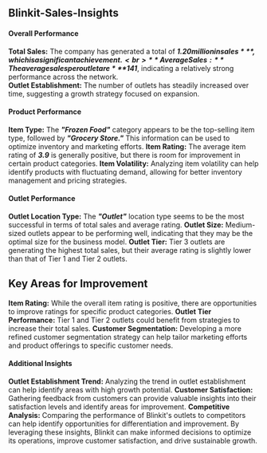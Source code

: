 ## Blinkit-Sales-Insights


#### Overall Performance

**Total Sales:** The company has generated a total of ***$1.20 million in sales***, which is a significant achievement.<br>
**Average Sales:** The average sales per outlet are ***$141***, indicating a relatively strong performance across the network.<br>
**Outlet Establishment:** The number of outlets has steadily increased over time, suggesting a growth strategy focused on expansion.<br>
     
#### Product Performance

**Item Type:** The ***"Frozen Food"*** category appears to be the top-selling item type, followed by ***"Grocery Store."*** This information can be used to optimize inventory and marketing efforts.
**Item Rating:** The average item rating of ***3.9*** is generally positive, but there is room for improvement in certain product categories.
**Item Volatility:** Analyzing item volatility can help identify products with fluctuating demand, allowing for better inventory management and pricing strategies.

#### Outlet Performance

**Outlet Location Type:** The ***"Outlet"*** location type seems to be the most successful in terms of total sales and average rating.
**Outlet Size:** Medium-sized outlets appear to be performing well, indicating that they may be the optimal size for the business model.
**Outlet Tier:** Tier 3 outlets are generating the highest total sales, but their average rating is slightly lower than that of Tier 1 and Tier 2 outlets.

## Key Areas for Improvement

**Item Rating:** While the overall item rating is positive, there are opportunities to improve ratings for specific product categories.
**Outlet Tier Performance:** Tier 1 and Tier 2 outlets could benefit from strategies to increase their total sales.
**Customer Segmentation:** Developing a more refined customer segmentation strategy can help tailor marketing efforts and product offerings to specific customer needs.

#### Additional Insights

**Outlet Establishment Trend:** Analyzing the trend in outlet establishment can help identify areas with high growth potential.
**Customer Satisfaction:** Gathering feedback from customers can provide valuable insights into their satisfaction levels and identify areas for improvement.
**Competitive Analysis:** Comparing the performance of Blinkit's outlets to competitors can help identify opportunities for differentiation and improvement.
By leveraging these insights, Blinkit can make informed decisions to optimize its operations, improve customer satisfaction, and drive sustainable growth.








